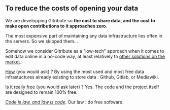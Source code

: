 
## To reduce the costs of opening your data

We are developping Gitribute so **the cost to share data, and the cost to make open contributions to it approaches zero**.

The most expensive part of maintaining any data infrastructure lies often in the servers. So we skipped them...

Somehow we consider Gitribute as a "low-tech" approach when it comes to edit data online in a no-code way, at least relatively to [other solutions on the market](/benchmark).

[How](/how-it-works) (you would ask) ? By using the most used and most free data infrastuctures already existing to store data : Github, Gitlab, or Mediawiki.

[Is it really free](/business-model) (you would ask later) ? Yes. The code and the project itself are designed to remain 100% free.

_[Code is law, and law is code](https://journals.openedition.org/factsreports/4518)_. Our law : do free software.

